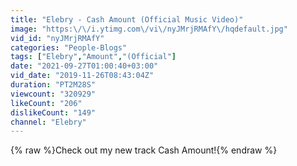 ```yaml
---
title: "Elebry - Cash Amount (Official Music Video)"
image: "https:\/\/i.ytimg.com\/vi\/nyJMrjRMAfY\/hqdefault.jpg"
vid_id: "nyJMrjRMAfY"
categories: "People-Blogs"
tags: ["Elebry","Amount","(Official"]
date: "2021-09-27T01:00:40+03:00"
vid_date: "2019-11-26T08:43:04Z"
duration: "PT2M28S"
viewcount: "320929"
likeCount: "206"
dislikeCount: "149"
channel: "Elebry"
---
```

{% raw %}Check out my new track Cash Amount!{% endraw %}
